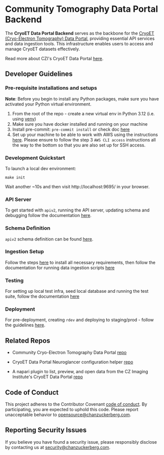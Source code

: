 # Community Tomography Data Portal Backend

The **CryoET Data Portal Backend** serves as the backbone for the [CryoET (Cryo-Electron Tomography) Data Portal](https://cryoetdataportal.czscience.com/), providing essential API services and data ingestion tools. This infrastructure enables users to access and manage CryoET datasets effectively.

Read more about CZI's CryoET Data Portal [here](https://chanzuckerberg.github.io/cryoet-data-portal/cryoet_data_portal_docsite_landing.html).

## Developer Guidelines

### Pre-requisite installations and setups

**Note**: Before you begin to install any Python packages, make sure you have activated your Python virtual environment.

1. From the root of the repo - create a new virtual env in Python 3.12 (i.e. using [venv](https://docs.python.org/3/library/venv.html))
1. Make sure you have docker installed and running on your machine
1. Install pre-commit: `pre-commit install` or check doc [here](https://pre-commit.com/)
1. Set up your machine to be able to work with AWS using the instructions [here](https://czi.atlassian.net/wiki/spaces/DC/pages/332892073/Getting+started+with+AWS). Please ensure to follow the step 3 `AWS CLI access` instructions all the way to the bottom so that you are also set up for SSH access.

### Development Quickstart

To launch a local dev environment:

```
make init
```

Wait another ~10s and then visit http://localhost:9695/ in your browser.

### API Server

To get started with `apiv2`, running the API server, updating schema and debugging follow the documentation [here](https://github.com/chanzuckerberg/cryoet-data-portal-backend/tree/main/apiv2).

### Schema Definition

`apiv2` schema definition can be found [here](https://github.com/chanzuckerberg/cryoet-data-portal-backend/edit/main/apiv2/schema/).

### Ingestion Setup

Follow the steps [here](https://github.com/chanzuckerberg/cryoet-data-portal-backend/blob/main/ingestion_tools/README.md) to install all necessary requirements, then follow the documentation for running data ingestion scripts [here](https://github.com/chanzuckerberg/cryoet-data-portal-backend/tree/main/ingestion_tools/docs/running_data_ingestion.md)

### Testing

For setting up local test infra, seed local database and running the test suite, follow the documentation [here](apiv2/README.md)

### Deployment

For pre-deployment, creating `rdev` and deploying to staging/prod - follow the guidelines [here](apiv2/deployment.md).

## Related Repos

- Community Cryo-Electron Tomography Data Portal [repo](https://github.com/chanzuckerberg/cryoet-data-portal?tab=readme-ov-file)

- CryoET Data Portal Neuroglancer configuration helper [repo](https://github.com/chanzuckerberg/cryoet-data-portal-neuroglancer)

- A napari plugin to list, preview, and open data from the CZ Imaging Institute's CryoET Data Portal [repo](https://github.com/chanzuckerberg/napari-cryoet-data-portal)

## Code of Conduct

This project adheres to the Contributor Covenant [code of conduct](https://github.com/chanzuckerberg/.github/blob/master/CODE_OF_CONDUCT.md). By participating, you are expected to uphold this code. Please report unacceptable behavior to [opensource@chanzuckerberg.com](mailto:opensource@chanzuckerberg.com).

## Reporting Security Issues

If you believe you have found a security issue, please responsibly disclose by contacting us at [security@chanzuckerberg.com](mailto:security@chanzuckerberg.com).
